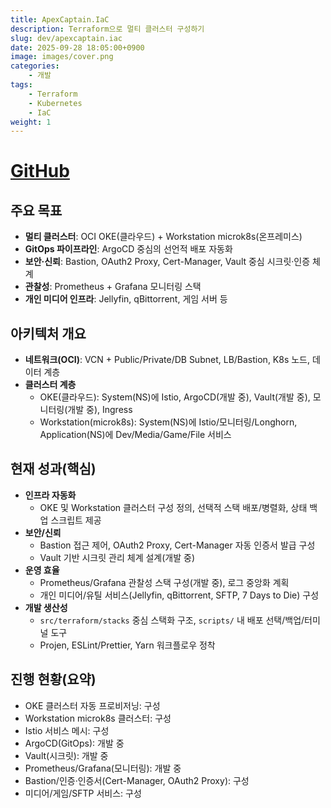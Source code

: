```yaml
---
title: ApexCaptain.IaC
description: Terraform으로 멀티 클러스터 구성하기
slug: dev/apexcaptain.iac
date: 2025-09-28 18:05:00+0900
image: images/cover.png
categories:
    - 개발
tags:
    - Terraform
    - Kubernetes
    - IaC
weight: 1    
---
```


# [GitHub](https://github.com/ApexCaptain/ApexCaptain.IaC)

## 주요 목표

- **멀티 클러스터**: OCI OKE(클라우드) + Workstation microk8s(온프레미스)
- **GitOps 파이프라인**: ArgoCD 중심의 선언적 배포 자동화
- **보안·신뢰**: Bastion, OAuth2 Proxy, Cert-Manager, Vault 중심 시크릿·인증 체계
- **관찰성**: Prometheus + Grafana 모니터링 스택
- **개인 미디어 인프라**: Jellyfin, qBittorrent, 게임 서버 등


## 아키텍처 개요

- **네트워크(OCI)**: VCN + Public/Private/DB Subnet, LB/Bastion, K8s 노드, 데이터 계층
- **클러스터 계층**
  - OKE(클라우드): System(NS)에 Istio, ArgoCD(개발 중), Vault(개발 중), 모니터링(개발 중), Ingress
  - Workstation(microk8s): System(NS)에 Istio/모니터링/Longhorn, Application(NS)에 Dev/Media/Game/File 서비스

## 현재 성과(핵심)

- **인프라 자동화**
  - OKE 및 Workstation 클러스터 구성 정의, 선택적 스택 배포/병렬화, 상태 백업 스크립트 제공
- **보안/신뢰**
  - Bastion 접근 제어, OAuth2 Proxy, Cert-Manager 자동 인증서 발급 구성
  - Vault 기반 시크릿 관리 체계 설계(개발 중)
- **운영 효율**
  - Prometheus/Grafana 관찰성 스택 구성(개발 중), 로그 중앙화 계획
  - 개인 미디어/유틸 서비스(Jellyfin, qBittorrent, SFTP, 7 Days to Die) 구성
- **개발 생산성**
  - `src/terraform/stacks` 중심 스택화 구조, `scripts/` 내 배포 선택/백업/터미널 도구
  - Projen, ESLint/Prettier, Yarn 워크플로우 정착

## 진행 현황(요약)

- OKE 클러스터 자동 프로비저닝: 구성
- Workstation microk8s 클러스터: 구성
- Istio 서비스 메시: 구성
- ArgoCD(GitOps): 개발 중
- Vault(시크릿): 개발 중
- Prometheus/Grafana(모니터링): 개발 중
- Bastion/인증·인증서(Cert-Manager, OAuth2 Proxy): 구성
- 미디어/게임/SFTP 서비스: 구성

